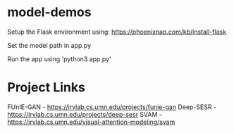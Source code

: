 # model-demos

Setup the Flask environment using: https://phoenixnap.com/kb/install-flask

Set the model path in app.py

Run the app using 'python3 app.py'

# Project Links
FUnIE-GAN - https://irvlab.cs.umn.edu/projects/funie-gan
Deep-SESR - https://irvlab.cs.umn.edu/projects/deep-sesr
SVAM - https://irvlab.cs.umn.edu/visual-attention-modeling/svam

